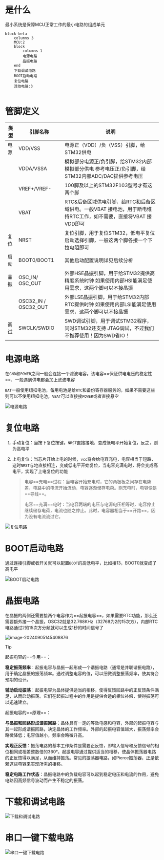 # 是什么

最小系统是保障MCU正常工作的最小电路的组成单元

```mermaid
block-beta
	columns 3
	MCU:2
	block
		columns 1
		电源电路
		晶振电路
	end
	下载调试电路
	BOOT启动电路
	复位电路
	其他电路:3
	
```

# 管脚定义

| 类型 | 引脚名称             | 说明                                                         |
| ---- | -------------------- | ------------------------------------------------------------ |
| 电源 | VDD/VSS              | 电源正（VDD）/负（VSS）引脚，给STM32供电                     |
|      | VDDA/VSSA            | 模拟部分电源正/负引脚，给STM32内部模拟部分供电 参考电压正/负引脚，给STM32内部ADC/DAC提供参考电压 |
|      | VREF+/VREF-          | 100脚及以上的STM32F103型号才有这两个脚                       |
|      | VBAT                 | RTC&后备区域供电引脚，给RTC和后备区域供电。一般VBAT 接电池，用于断电维持RTC工作，如不需要，直接将VBAT 接VDD即可 |
| 复位 | NRST                 | 复位引脚，用于复位STM32，低电平复位 启动选择引脚，一般这两个脚各接一个下拉电阻即可 |
| 启动 | BOOT0/BOOT1          | 其他启动配置说明详见后续分析                                 |
| 晶振 | OSC_IN/ OSC_OUT      | 外部HSE晶振引脚，用于给STM32提供高精度系统时钟 如果使用内部HSI能满足使用需求，这两个脚可以不接晶振 |
|      | OSC32_IN / OSC32_OUT | 外部LSE晶振引脚，用于给STM32内部RTC提供时钟 如果使用内部LSI能满足使用需求，这两个脚可以不接晶振 |
| 调试 | SWCLK/SWDIO          | SWD调试引脚，用于调试STM32程序，同时STM32还支持 JTAG调试，不过我们不推荐使用！因为SWD省IO！ |

# 电源电路

在`GND`和`POWER`之间一般会连接一个滤波电容，该电容==保证供电电压的稳定性==，一般遇到供电都会加上滤波电容

`BAT`一般使用纽扣电池，备用电池是给`RTC`和备份寄存器服务的，如果不需要这些则可以不使用纽扣电池，`VBAT`可以直接接`POWER`或者直接悬空

![电源电路](https://gitlab.com/18355291538/picture/-/raw/main/pictures/2024/09/5_14_29_41_202409051429525.png)

# 复位电路

1. 手动复位：当按下复位按键，`NRST`直接接地，变成低电平开始复位，反之，则为高电平

2. 上电复位：当芯片开始上电的时候，`vcc`将会给电容充电，电容相当于短路，这时`NRST`与地直接相连，变成低电平开始复位，当电容充满电时，将会变成高电平，实现了上电复位的功能

   > 电容==充电==过程：当电容开始充电时，它的两极板之间存在电势差，电路中的电流开始流动，电容逐渐储存电荷。刚充电时，电容像是==导线==。
   >
   > 电容==充满==电时：当电容两端的电压与电源电压相等时，电容停止继续储存电荷，电流也随之停止。此时，电容器相当于==开路==，因为没有电流流过它。

![复位电路](https://gitlab.com/18355291538/picture/-/raw/main/pictures/2024/09/5_14_38_27_202409051438895.png)

# BOOT启动电路

通过连接引脚或者开关就可以配置`BOOT`的高低电平，比如接13，BOOT0就变成了高电平

![BOOT启动电路](https://gitlab.com/18355291538/picture/-/raw/main/pictures/2024/09/5_14_51_30_202409051451188.png)

# 晶振电路

在晶振的两侧还需要接两个电容作为==起振电容==，如果需要RTC功能，那么还需要额外接一个晶振，OSC32就是32.768KHz（32768为2的15次方），内部RTC电路通过2的15次方分频就可以生成1秒的时间信号了

![image-20240905145408876](https://gitlab.com/18355291538/picture/-/raw/main/pictures/2024/09/5_14_54_8_202409051454950.png)

> [!TIP]
>
> 起振电容的==作用==：
>
> **稳定振荡频率**：起振电容与晶振一起形成一个谐振电路（通常是并联谐振电路），用于确定晶振的振荡频率。通过调整电容的值，可以细微调整振荡频率，使其符合预期的设计。
>
> **辅助启动振荡**：起振电容为晶体提供适当的相移，使得反馈回路中的正反馈条件满足，从而启动振荡。它们在起振过程中的作用是提供合适的相位补偿，使得振荡可以迅速建立。
>
> 起振电容的==原理==：
>
> **与晶振和回路形成谐振回路**：晶体具有一定的等效电感和电容，外部的起振电容与其一起形成谐振回路，决定晶体的工作频率。外部的起振电容值越大，振荡频率会略微降低；电容值越小，频率会略微升高。
>
> **实现正反馈**：振荡电路的基本工作条件是需要正反馈，即输入信号和反馈信号的相位相同或相差整数倍的360°。起振电容通过提供适当的相移，使晶体振荡器电路的正反馈得以满足，从而维持振荡。常见的振荡器电路，如Pierce振荡器，正是依赖这些电容来实现所需的相移。
>
> **稳定电路工作状态**：晶振电路中的负载电容可以起到稳定电压和电流的作用，避免电路因高频信号波动而产生不稳定的振荡。

# 下载和调试电路

![下载和调试电路](https://gitlab.com/18355291538/picture/-/raw/main/pictures/2024/09/5_15_16_34_202409051516284.png)

# 串口一键下载电路

![串口一键下载电路](https://gitlab.com/18355291538/picture/-/raw/main/pictures/2024/09/5_15_17_4_202409051517731.png)













































